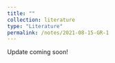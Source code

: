 ```yaml
---
title: ""
collection: literature
type: "Literature"
permalink: /notes/2021-08-15-GR-1
---
```

Update coming soon!
